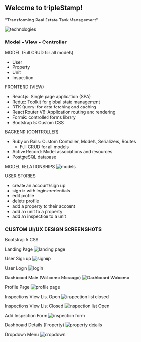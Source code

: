 ## Welcome to tripleStamp!
"Transforming Real Estate Task Management"

![technologies](./client/src/assets/slideshow-technologies.jpg)

### Model - View - Controller

MODEL (Full CRUD for all models)
* User
* Property
* Unit
* Inspection

FRONTEND (VIEW)
* React.js: Single page application (SPA)
* Redux: Toolkit for global state management
* RTK Query: for data fetching and caching
* React Router V6: Application routing and rendering
* Formik: controlled forms library
* Bootstrap 5: Custom CSS

BACKEND (CONTROLLER)
* Ruby on Rails: Custom Controller, Models, Serializers, Routes
    * Full CRUD for all models
* Active Record: Model associations and resources
* PostgreSQL database

MODEL RELATIONSHIPS
![models](./client/src/assets/slideshow-models.jpg)

USER STORIES
* create an account/sign up
* sign in with login credentials
* edit profile
* delete profile
* add a property to their account
* add an unit to a property
* add an inspection to a unit

### CUSTOM UI/UX DESIGN SCREENSHOTS
Bootstrap 5 CSS

Landing Page
![landing page](./client/src/assets/ts-landing-page.jpg)

User Sign up
![signup](./client/src/assets/signup-modal.jpg)

User Login
![login](./client/src/assets/login-modal.jpg)

Dashboard Main (Welcome Message)
![Dashboard Welcome](./client/src/assets/dashboard-welcome.jpg)

Profile Page
![profile page](./client/src/assets/profile-page.jpg)

Inspections View List Open
![inspection list closed](./client/src/assets/inspections-list-closed.jpg)

Inspections View List Closed
![inspection list Open](./client/src/assets/inspections-list-open.jpg)

Add Inspection Form
![inspection form](./client/src/assets/inspection-form.jpg)

Dashboard Details (Property)
![property details](./client/src/assets/property-details.jpg)

Dropdown Menu
![dropdown](./client/src/assets/property-dropdown.jpg)




